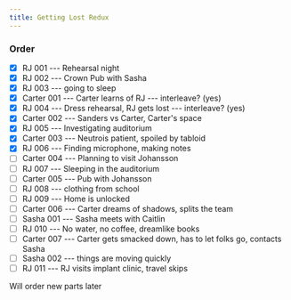```yaml
---
title: Getting Lost Redux
---
```


### Order

* [X] RJ 001 --- Rehearsal night
* [X] RJ 002 --- Crown Pub with Sasha
* [X] RJ 003 --- going to sleep
* [X] Carter 001 --- Carter learns of RJ --- interleave? (yes)
* [X] RJ 004 --- Dress rehearsal, RJ gets lost --- interleave? (yes)
* [X] Carter 002 --- Sanders vs Carter, Carter's space
* [X] RJ 005 --- Investigating auditorium
* [X] Carter 003 --- Neutrois patient, spoiled by tabloid
* [X] RJ 006 --- Finding microphone, making notes
* [ ] Carter 004 --- Planning to visit Johansson
* [ ] RJ 007 --- Sleeping in the auditorium
* [ ] Carter 005 --- Pub with Johansson
* [ ] RJ 008 --- clothing from school
* [ ] RJ 009 --- Home is unlocked
* [ ] Carter 006 --- Carter dreams of shadows, splits the team
* [ ] Sasha 001 --- Sasha meets with Caitlin
* [ ] RJ 010 --- No water, no coffee, dreamlike books
* [ ] Carter 007 --- Carter gets smacked down, has to let folks go, contacts Sasha
* [ ] Sasha 002 --- things are moving quickly
* [ ] RJ 011 --- RJ visits implant clinic, travel skips

Will order new parts later
